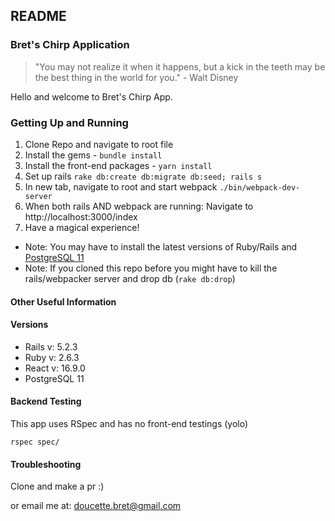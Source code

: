 ## README

### Bret's Chirp Application

> "You may not realize it when it happens, but a kick in the teeth may be the best thing in the world for you." - Walt Disney

Hello and welcome to Bret's Chirp App.

### Getting Up and Running

1. Clone Repo and navigate to root file
2. Install the gems - `bundle install`
3. Install the front-end packages - `yarn install`
4. Set up rails `rake db:create db:migrate db:seed; rails s`
5. In new tab, navigate to root and start webpack `./bin/webpack-dev-server`
5. When both rails AND webpack are running: Navigate to http://localhost:3000/index
6. Have a magical experience!

* Note: You may have to install the latest versions of Ruby/Rails and [PostgreSQL 11](https://postgresapp.com/)
* Note: If you cloned this repo before you might have to kill the rails/webpacker server and drop db (`rake db:drop`)

#### Other Useful Information

#### Versions

* Rails v: 5.2.3
* Ruby v: 2.6.3
* React v: 16.9.0
* PostgreSQL 11

#### Backend Testing

This app uses RSpec and has no front-end testings (yolo)

`rspec spec/`

#### Troubleshooting

Clone and make a pr :)

or email me at: doucette.bret@gmail.com
